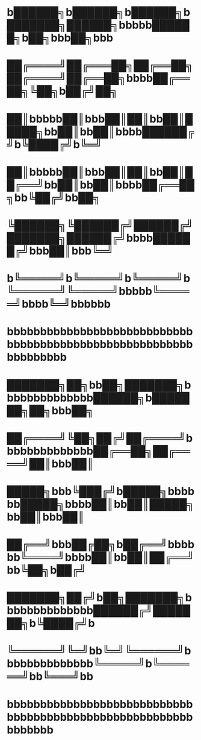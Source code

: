 
#  b██████╗b██████╗b██████╗b███████╗██████╗bbbbb██████╗b██╗bbb██╗bbb
#  ██╔════╝██╔═══██╗██╔══██╗██╔════╝██╔══██╗bbbb██╔══██╗╚██╗b██╔╝██╗
#  ██║bbbbb██║bbb██║██║bb██║█████╗bb██║bb██║bbbb██████╔╝b╚████╔╝b╚═╝
#  ██║bbbbb██║bbb██║██║bb██║██╔══╝bb██║bb██║bbbb██╔══██╗bb╚██╔╝bb██╗
#  ╚██████╗╚██████╔╝██████╔╝███████╗██████╔╝bbbb██████╔╝bbb██║bbb╚═╝
#  b╚═════╝b╚═════╝b╚═════╝b╚══════╝╚═════╝bbbbb╚═════╝bbbb╚═╝bbbbbb
#  bbbbbbbbbbbbbbbbbbbbbbbbbbbbbbbbbbbbbbbbbbbbbbbbbbbbbbbbbbbbbbbbb




#  ███████╗██╗bb██╗███████╗bbbbbbbbbbbbbb██████╗b███████╗██╗bbb██╗
#  ██╔════╝╚██╗██╔╝██╔════╝bbbbbbbbbbbbbb██╔══██╗██╔════╝██║bbb██║
#  █████╗bbb╚███╔╝b█████╗bbbbbb█████╗bbbb██║bb██║█████╗bb██║bbb██║
#  ██╔══╝bbb██╔██╗b██╔══╝bbbbbb╚════╝bbbb██║bb██║██╔══╝bb╚██╗b██╔╝
#  ███████╗██╔╝b██╗███████╗bbbbbbbbbbbbbb██████╔╝███████╗b╚████╔╝b
#  ╚══════╝╚═╝bb╚═╝╚══════╝bbbbbbbbbbbbbb╚═════╝b╚══════╝bb╚═══╝bb
#  bbbbbbbbbbbbbbbbbbbbbbbbbbbbbbbbbbbbbbbbbbbbbbbbbbbbbbbbbbbbbbb


                                                                     
                                                                     

